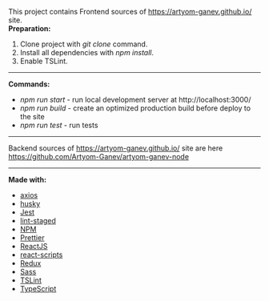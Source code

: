  This project contains Frontend sources of https://artyom-ganev.github.io/ site.  
**Preparation:**
1. Clone project with *git clone* command.
2. Install all dependencies with *npm install*.
3. Enable TSLint.  
- - - -
**Commands:**
* *npm run start* - run local development server at http://localhost:3000/
* *npm run build* - create an optimized production build before deploy to the site
* *npm run test* - run tests  
- - - -
Backend sources of https://artyom-ganev.github.io/ site are here https://github.com/Artyom-Ganev/artyom-ganev-node
- - - -
**Made with:**
* [axios](https://github.com/axios/axios/)
* [husky](https://github.com/typicode/husky)
* [Jest](https://jestjs.io/)
* [lint-staged](https://github.com/okonet/lint-staged)
* [NPM](https://www.npmjs.com/)
* [Prettier](https://prettier.io/)
* [ReactJS](https://reactjs.org/)
* [react-scripts](https://www.npmjs.com/package/react-scripts)
* [Redux](https://redux.js.org/)
* [Sass](https://sass-lang.com//)
* [TSLint](https://palantir.github.io/tslint/)
* [TypeScript](https://www.typescriptlang.org)
